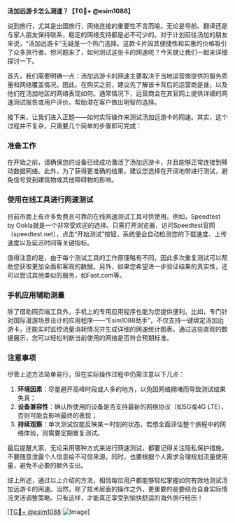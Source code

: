 **汤加远游卡怎么测速？【TG💪+ @esim1088】**

说到旅行，尤其是出国旅行，网络连接的重要性不言而喻。无论是导航、翻译还是与家人朋友保持联系，稳定的网络支持都是必不可少的。对于计划前往汤加的朋友来说，“汤加远游卡”无疑是一个热门选择。这款卡片因其便捷性和实惠的价格吸引了众多旅行者。但问题来了，如何测试这张卡的网速呢？今天就让我们一起来详细探讨一下。

首先，我们需要明确一点：汤加远游卡的网速主要取决于当地运营商提供的服务质量和网络覆盖情况。因此，在购买之前，建议先了解该卡背后的运营商是谁，以及他们在汤加地区的网络表现如何。通常情况下，运营商会在其官网上提供详细的网速测试报告或用户评价，帮助潜在客户做出明智的选择。

接下来，让我们进入正题——如何实际操作来测试汤加远游卡的网速。其实，这个过程并不复杂，只需要几个简单的步骤即可完成：

### 准备工作

在开始之前，请确保您的设备已经成功激活了汤加远游卡，并且能够正常连接到移动数据网络。此外，为了获得更准确的结果，建议您选择在开阔地带进行测试，避免信号受到建筑物或其他障碍物的影响。

### 使用在线工具进行网速测试

目前市面上有许多免费且可靠的在线网速测试工具可供使用。例如，Speedtest by Ookla就是一个非常受欢迎的选择。只需打开浏览器，访问Speedtest官网（speedtest.net），点击“开始测试”按钮，系统便会自动检测您的下载速度、上传速度以及延迟时间等关键指标。

值得注意的是，由于每个测试工具的工作原理略有不同，因此多次重复测试可以帮助您获取更加全面和客观的数据。另外，如果您希望进一步验证结果的真实性，还可以尝试其他类似的服务，如Fast.com等。

### 手机应用辅助测量

除了借助网页端工具外，手机上的专用应用程序也能为您提供便利。比如，专门针对国际漫游场景设计的应用程序——“Esim1088助手”，不仅支持一键绑定汤加远游卡，还能实时监控流量消耗情况并生成详细的网速统计图表。通过这些直观的数据展示，您可以轻松判断当前使用的网络是否符合预期标准。

### 注意事项

尽管上述方法简单易行，但在实际操作过程中仍需注意以下几点：

1. **环境因素**：尽量避开高峰时段或人多的地方，以免因网络拥堵而导致测试结果失真；
2. **设备兼容性**：确认所使用的设备是否支持最新的网络协议（如5G或4G LTE），否则可能会影响最终的表现；
3. **持续观察**：单次测试仅能反映某一时刻的状态，若想全面评估整个旅程中的网络体验，则需要定期重复测试。

最后提醒大家，无论采用哪种方式来进行网速测试，都要记得关注隐私保护措施，不要随意泄露个人信息给不可信来源。同时，也要根据个人需求合理规划流量使用量，避免不必要的额外支出。

综上所述，通过以上介绍的方法，相信每位用户都能够轻松掌握如何有效地测试汤加远游卡的网速。当然，除了技术层面的操作之外，更重要的是要结合自身实际情况灵活调整策略。只有这样，才能真正享受到愉快舒适的海外旅行经历！

[[TG💪+ @esim1088](https://t.me/s/esim1088) ![Image](https://i.postimg.cc/4NQfJmqS/Snipaste-2025-05-13-00-14-12.png)]